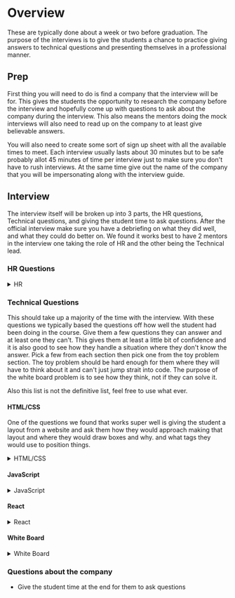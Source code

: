 # Overview

These are typically done about a week or two before graduation. The purpose of the interviews is to give the students a chance to practice giving answers to technical questions and presenting themselves in a professional manner.

## Prep

First thing you will need to do is find a company that the interview will be for. This gives the students the opportunity to research the company before the interview and hopefully come up with questions to ask about the company during the interview. This also means the mentors doing the mock interviews will also need to read up on the company to at least give believable answers.

You will also need to create some sort of sign up sheet with all the available times to meet. Each interview usually lasts about 30 minutes but to be safe probably allot 45 minutes of time per interview just to make sure you don't have to rush interviews. At the same time give out the name of the company that you will be impersonating along with the interview guide.

## Interview

The interview itself will be broken up into 3 parts, the HR questions, Technical questions, and giving the student time to ask questions. After the official interview make sure you have a debriefing on what they did well, and what they could do better on. We found it works best to have 2 mentors in the interview one taking the role of HR and the other being the Technical lead.

### HR Questions

<details><summary>HR</summary>

Typically we have the HR mentor take the lead on the discussion and start by asking the student a few questions from this list, this should not take up a majority of the time so typically limit it to 3 questions.

- Tell us a little bit about yourself.
- Tell me about your experience working with your peers and mentors at DevMountain.
- How did you hear about our company, and why did you apply for this company.
- What do you think sets you apart from the other candidates applying for this job?
- If you could have one superpower, what would it be and why?
- What do you expect from our company?
- How are you hoping to grow during your time with our company?
</details>

### Technical Questions

This should take up a majority of the time with the interview. With these questions we typically based the questions off how well the student had been doing in the course. Give them a few questions they can answer and at least one they can't. This gives them at least a little bit of confidence and it is also good to see how they handle a situation where they don't know the answer. Pick a few from each section then pick one from the toy problem section. The toy problem should be hard enough for them where they will have to think about it and can't just jump strait into code. The purpose of the white board problem is to see how they think, not if they can solve it.

Also this list is not the definitive list, feel free to use what ever.

#### HTML/CSS

One of the questions we found that works super well is giving the student a layout from a website and ask them how they would approach making that layout and where they would draw boxes and why. and what tags they would use to position things.

<details><summary>HTML/CSS</summary>

- What is a selector?
- Describe the box model?
- Describe how you would make a paper card effect in CSS ( Like the products on Jane.com )?
- What are the different properties for position and how do they work.
- What is the difference between caret ( < ) comma ( , ) and space (  ) in a css selector?
- How could you make a circle in CSS.
- Describe Pseudo selectors in CSS.
- How could you make a star using CSS shapes only?
- What is the transform property and how does it work?
</details>

#### JavaScript

<details><summary>JavaScript</summary>

- Describe closures and why they are important.
- Describe context.
- What is hoisting.
- What’s the difference between a for loop and a for in loop
- Explain let vs var.
- Describe square bracket notation and when you would use it (hint arrays and objects).
- Describe 3 es2015 features and how they differ from ES5 ?
- Describe how scoping works in JavaScript?
- What does the statement ‘use strict’ do?
- Explain how to handle errors in JS?
- How does inheritance work in JavaScript?
- What is a prototype in JavaScript?
- What’s the difference between == and === in JavaScript?
- What is event bubbling in the DOM?
</details>

#### React

<details><summary>React</summary>

- What is a component?
- What’s the difference between an element and a Component?
- What is setState and what does it do?
- What are the differences between a class component and a functional component?
- What are refs in react?
- What are keys in react and why should we use them with lists?
- What are React lifecycle events?
- Where should you make AJAX requests?
- How is React different from vanilla JS, jQuery, and Angular?
- What is unidirectional data flow in React?
- How can you as a developer force  a react component to require certain props to exist on this.props?
</details>

#### White Board

<details><summary>White Board</summary>

- Write an algorithm that can find prime numbers.
- Write an algorithm that writes the Fibonacci sequence.
- Write an algorithm that converts a cabob case string to a camel case.
</details>

### Questions about the company

- Give the student time at the end for them to ask questions
